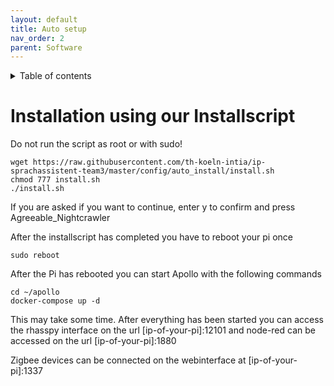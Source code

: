 ```yaml
---
layout: default
title: Auto setup
nav_order: 2
parent: Software
---
```


<details closed markdown="block">
  <summary>
    Table of contents
  </summary>
  {: .text-delta }
1. TOC
{:toc}
</details>

# Installation using our Installscript

Do not run the script as root or with sudo!

```shell
wget https://raw.githubusercontent.com/th-koeln-intia/ip-sprachassistent-team3/master/config/auto_install/install.sh
chmod 777 install.sh
./install.sh
```

If you are asked if you want to continue, enter y to confirm and press Agreeable_Nightcrawler

After the installscript has completed you have to reboot your pi once

```shell
sudo reboot
```

After the Pi has rebooted you can start Apollo with the following commands

```shell
cd ~/apollo
docker-compose up -d
```

This may take some time. After everything has been started you can access the rhasspy interface on the url  [ip-of-your-pi]:12101 and node-red can be accessed on the url [ip-of-your-pi]:1880

Zigbee devices can be connected on the webinterface at  [ip-of-your-pi]:1337
